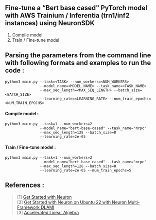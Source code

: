 ## Fine-tune a “Bert base cased" PyTorch model with AWS Trainium / Inferentia (trn1/inf2 instances) using NeuronSDK
1. Compile model
2. Train / Fine-tune model

## Parsing the parameters from the command line with following formats and examples to run the code :
```
python3 main.py --task=<TASK> --num_workers=<NUM_WORKERS>
                --model_name=<MODEL_NAME> --task_name=<TASK_NAME>
                --max_seq_length=<MAX_SEQ_LENGTH> --batch_size=<BATCH_SIZE>
                --learning_rate=<LEARNING_RATE> --num_train_epochs=<NUM_TRAIN_EPOCHS>
```

#### Compile model :
```
python3 main.py --task=1 --num_workers=2
                --model_name="bert-base-cased" --task_name="mrpc"
                --max_seq_length=128 --batch_size=8
                --learning_rate=2e-05
```

#### Train / Fine-tune model :
```
python3 main.py --task=1 --num_workers=2
                --model_name="bert-base-cased" --task_name="mrpc"
                --max_seq_length=128 --batch_size=8
                --learning_rate=2e-05 --num_train_epochs=5
```

## References :<br>
>[1] [Get Started with Neuron](https://awsdocs-neuron.readthedocs-hosted.com/en/latest/general/quick-start/index.html)<br>
>[2] [Get Started with Neuron on Ubuntu 22 with Neuron Multi-Framework DLAMI](https://awsdocs-neuron.readthedocs-hosted.com/en/latest/general/setup/neuron-setup/multiframework/multi-framework-ubuntu22-neuron-dlami.html#setup-ubuntu22-multi-framework-dlami)<br>
>[3] [Accelerated Linear Algebra](https://openxla.org/xla)<br>
